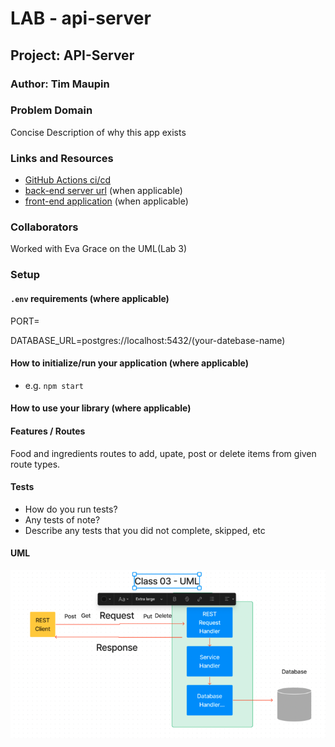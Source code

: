 # LAB - api-server

## Project: API-Server

### Author: Tim Maupin

### Problem Domain

Concise Description of why this app exists

### Links and Resources

- [GitHub Actions ci/cd](https://github.com/rkgallaway/server-deployment-practice-d51/actions)
- [back-end server url](http://xyz.com) (when applicable)
- [front-end application](http://xyz.com) (when applicable)

### Collaborators

Worked with Eva Grace on the UML(Lab 3)


### Setup

#### `.env` requirements (where applicable)

PORT=

DATABASE_URL=postgres://localhost:5432/(your-datebase-name)


#### How to initialize/run your application (where applicable)

- e.g. `npm start`

#### How to use your library (where applicable)

#### Features / Routes

Food and ingredients routes to add, upate, post or delete items from given route types.

#### Tests

- How do you run tests?
- Any tests of note?
- Describe any tests that you did not complete, skipped, etc

#### UML

![Lab 3 UML](./images/screen_shot_2023-05-17_at_8.19.32_pm_720.png)
